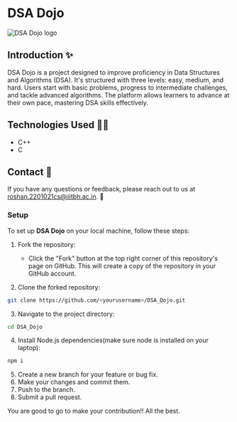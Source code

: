 # DSA Dojo

![DSA Dojo logo](https://github.com/OPCODE-Open-Spring-Fest/DSA_Dojo/assets/123867126/1c37bfc4-0100-4a83-9fcd-dcdb16f93970)

## Introduction ✨

DSA Dojo is a project designed to improve proficiency in Data Structures and Algorithms (DSA). It's structured with three levels: easy, medium, and hard. Users start with basic problems, progress to intermediate challenges, and tackle advanced algorithms. The platform allows learners to advance at their own pace, mastering DSA skills effectively.

## Technologies Used 🧑‍💻

- C++
- C

## Contact 📱

If you have any questions or feedback, please reach out to us at roshan.2201021cs@iiitbh.ac.in. 📧

### Setup

To set up **DSA Dojo** on your local machine, follow these steps:

1. Fork the repository:

   - Click the "Fork" button at the top right corner of this repository's page on GitHub. This will create a copy of the repository in your GitHub account.

2. Clone the forked repository:

```bash
git clone https://github.com/<yourusername>/DSA_Dojo.git
```

3. Navigate to the project directory:

```bash
cd DSA_Dojo
```

4. Install Node.js dependencies(make sure node is installed on your laptop):

```bash
npm i
```

5.  Create a new branch for your feature or bug fix.
6.  Make your changes and commit them.
7.  Push to the branch.
8.  Submit a pull request.

You are good to go to make your contribution!! All the best.
